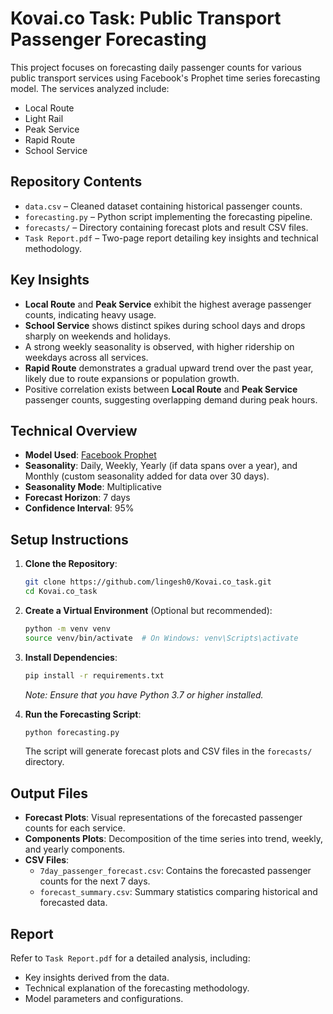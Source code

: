 # Kovai.co Task: Public Transport Passenger Forecasting

This project focuses on forecasting daily passenger counts for various public transport services using Facebook's Prophet time series forecasting model. The services analyzed include:

- Local Route
- Light Rail
- Peak Service
- Rapid Route
- School Service

##  Repository Contents

- `data.csv` – Cleaned dataset containing historical passenger counts.
- `forecasting.py` – Python script implementing the forecasting pipeline.
- `forecasts/` – Directory containing forecast plots and result CSV files.
- `Task Report.pdf` – Two-page report detailing key insights and technical methodology.

##  Key Insights

- **Local Route** and **Peak Service** exhibit the highest average passenger counts, indicating heavy usage.
- **School Service** shows distinct spikes during school days and drops sharply on weekends and holidays.
- A strong weekly seasonality is observed, with higher ridership on weekdays across all services.
- **Rapid Route** demonstrates a gradual upward trend over the past year, likely due to route expansions or population growth.
- Positive correlation exists between **Local Route** and **Peak Service** passenger counts, suggesting overlapping demand during peak hours.

##  Technical Overview

- **Model Used**: [Facebook Prophet](https://facebook.github.io/prophet/)
- **Seasonality**: Daily, Weekly, Yearly (if data spans over a year), and Monthly (custom seasonality added for data over 30 days).
- **Seasonality Mode**: Multiplicative
- **Forecast Horizon**: 7 days
- **Confidence Interval**: 95%

##  Setup Instructions

1. **Clone the Repository**:
   ```bash
   git clone https://github.com/lingesh0/Kovai.co_task.git
   cd Kovai.co_task
   ```

2. **Create a Virtual Environment** (Optional but recommended):
   ```bash
   python -m venv venv
   source venv/bin/activate  # On Windows: venv\Scripts\activate
   ```

3. **Install Dependencies**:
   ```bash
   pip install -r requirements.txt
   ```

   *Note: Ensure that you have Python 3.7 or higher installed.*

4. **Run the Forecasting Script**:
   ```bash
   python forecasting.py
   ```

   The script will generate forecast plots and CSV files in the `forecasts/` directory.

##  Output Files

- **Forecast Plots**: Visual representations of the forecasted passenger counts for each service.
- **Components Plots**: Decomposition of the time series into trend, weekly, and yearly components.
- **CSV Files**:
  - `7day_passenger_forecast.csv`: Contains the forecasted passenger counts for the next 7 days.
  - `forecast_summary.csv`: Summary statistics comparing historical and forecasted data.

##  Report

Refer to `Task Report.pdf` for a detailed analysis, including:

- Key insights derived from the data.
- Technical explanation of the forecasting methodology.
- Model parameters and configurations.

